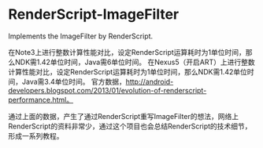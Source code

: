 RenderScript-ImageFilter
========================

Implements the ImageFilter by RenderScript.

在Note3上进行整数计算性能对比，设定RenderScript运算耗时为1单位时间，那么NDK需1.42单位时间，Java需6单位时间。
在Nexus5（开启ART）上进行整数计算性能对比，设定RenderScript运算耗时为1单位时间，那么NDK需1.42单位时间，Java需3.4单位时间。
官方数据，http://android-developers.blogspot.com/2013/01/evolution-of-renderscript-performance.html。

通过上面的数据，产生了通过RenderScript重写ImageFilter的想法，网络上RenderScript的资料非常少，通过这个项目也会总结RenderScript的技术细节，形成一系列教程。